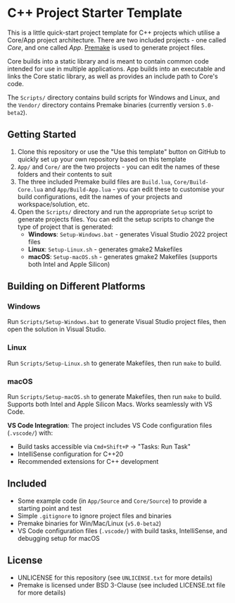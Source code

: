 # C++ Project Starter Template

This is a little quick-start project template for C++ projects which utilise a Core/App project architecture. There are two included projects - one called _Core_, and one called _App_. [Premake](https://github.com/premake/premake-core) is used to generate project files.

Core builds into a static library and is meant to contain common code intended for use in multiple applications. App builds into an executable and links the Core static library, as well as provides an include path to Core's code.

The `Scripts/` directory contains build scripts for Windows and Linux, and the `Vendor/` directory contains Premake binaries (currently version `5.0-beta2`).

## Getting Started
1. Clone this repository or use the "Use this template" button on GitHub to quickly set up your own repository based on this template
2. `App/` and `Core/` are the two projects - you can edit the names of these folders and their contents to suit
3. The three included Premake build files are `Build.lua`, `Core/Build-Core.lua` and `App/Build-App.lua` - you can edit these to customise your build configurations, edit the names of your projects and workspace/solution, etc.
4. Open the `Scripts/` directory and run the appropriate `Setup` script to generate projects files. You can edit the setup scripts to change the type of project that is generated:
   - **Windows**: `Setup-Windows.bat` - generates Visual Studio 2022 project files
   - **Linux**: `Setup-Linux.sh` - generates gmake2 Makefiles
   - **macOS**: `Setup-macOS.sh` - generates gmake2 Makefiles (supports both Intel and Apple Silicon)

## Building on Different Platforms

### Windows
Run `Scripts/Setup-Windows.bat` to generate Visual Studio project files, then open the solution in Visual Studio.

### Linux  
Run `Scripts/Setup-Linux.sh` to generate Makefiles, then run `make` to build.

### macOS
Run `Scripts/Setup-macOS.sh` to generate Makefiles, then run `make` to build. Supports both Intel and Apple Silicon Macs. Works seamlessly with VS Code.

**VS Code Integration**: The project includes VS Code configuration files (`.vscode/`) with:
- Build tasks accessible via `Cmd+Shift+P` → "Tasks: Run Task"
- IntelliSense configuration for C++20
- Recommended extensions for C++ development

## Included
- Some example code (in `App/Source` and `Core/Source`) to provide a starting point and test
- Simple `.gitignore` to ignore project files and binaries
- Premake binaries for Win/Mac/Linux (`v5.0-beta2`)
- VS Code configuration files (`.vscode/`) with build tasks, IntelliSense, and debugging setup for macOS

## License
- UNLICENSE for this repository (see `UNLICENSE.txt` for more details)
- Premake is licensed under BSD 3-Clause (see included LICENSE.txt file for more details)